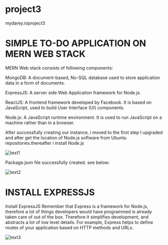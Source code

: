 # project3
mydarey.ioproject3

# SIMPLE TO-DO APPLICATION ON MERN WEB STACK

MERN Web stack consists of following components:

MongoDB: A document-based, No-SQL database used to store application data in a form of documents.

ExpressJS: A server side Web Application framework for Node.js.

ReactJS: A frontend framework developed by Facebook. It is based on JavaScript, used to build User Interface (UI) components.

Node.js: A JavaScript runtime environment. It is used to run JavaScript on a machine rather than in a browser.


After successfully creating our instance, i moved to the first step
I upgraded and after get the location of Node.js software from Ubuntu repositories.thereafter i install Node.js

![text1](https://user-images.githubusercontent.com/108102087/178254898-6110acd2-c3f9-41cc-b46f-ae00a4a7b116.PNG)

Package.json file successfully created. see below:


![text2](https://user-images.githubusercontent.com/108102087/178257338-3d6c015b-9e5d-4006-89ca-ca42efa92b5b.PNG)

# INSTALL EXPRESSJS
Install ExpressJS
Remember that Express is a framework for Node.js, therefore a lot of things developers would have programmed is already taken care of out of the box. Therefore it simplifies development, and abstracts a lot of low level details. For example, Express helps to define routes of your application based on HTTP methods and URLs.

![text3](https://user-images.githubusercontent.com/108102087/178260059-2ed00cb2-8de5-4b6e-a55f-de03ef852b6b.PNG)
